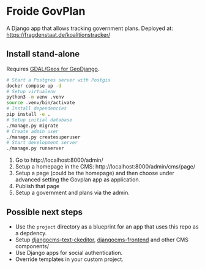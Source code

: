 # Froide GovPlan

A Django app that allows tracking government plans. Deployed at: https://fragdenstaat.de/koalitionstracker/


## Install stand-alone

Requires [GDAL/Geos for GeoDjango](https://docs.djangoproject.com/en/4.1/ref/contrib/gis/install/geolibs/).

```bash
# Start a Postgres server with Postgis
docker compose up -d
# Setup virtualenv
python3 -m venv .venv
source .venv/bin/activate
# Install dependencies
pip install -e .
# Setup initial database
./manage.py migrate
# Create admin user
./manage.py createsuperuser
# Start development server
./manage.py runserver
```


1. Go to http://localhost:8000/admin/
2. Setup a homepage in the CMS: http://localhost:8000/admin/cms/page/
3. Setup a page (could be the homepage) and then choose under advanced setting the Govplan app as application.
4. Publish that page
5. Setup a government and plans via the admin.

## Possible next steps

- Use the `project` directory as a blueprint for an app that uses this repo as a depdency.
- Setup [djangocms-text-ckeditor](https://github.com/django-cms/djangocms-text-ckeditor), [djangocms-frontend](https://github.com/django-cms/djangocms-frontend) and other CMS components/
- Use Django apps for social authentication.
- Override templates in your custom project.
